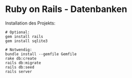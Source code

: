 # Ruby on Rails - Datenbanken

Installation des Projekts:

```shell
# Optional:
gem install rails
gem install sqlite3

# Notwendig:
bundle install --gemfile Gemfile
rake db:create
rails db:migrate
rails db:seed
rails server
```
